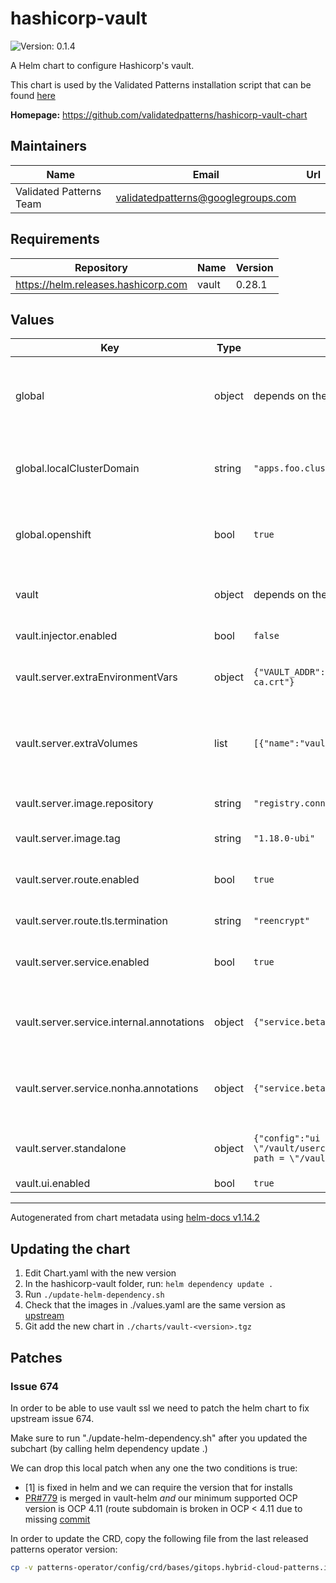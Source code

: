 # hashicorp-vault

![Version: 0.1.4](https://img.shields.io/badge/Version-0.1.4-informational?style=flat-square)

A Helm chart to configure Hashicorp's vault.

This chart is used by the Validated Patterns installation script that can be found [here](https://github.com/validatedpatterns/common/blob/main/scripts/pattern-util.sh)

**Homepage:** <https://github.com/validatedpatterns/hashicorp-vault-chart>

## Maintainers

| Name | Email | Url |
| ---- | ------ | --- |
| Validated Patterns Team | <validatedpatterns@googlegroups.com> |  |

## Requirements

| Repository | Name | Version |
|------------|------|---------|
| https://helm.releases.hashicorp.com | vault | 0.28.1 |

## Values

| Key | Type | Default | Description |
|-----|------|---------|-------------|
| global | object | depends on the individual settings | The global namespace containes some globally used variables used in patterns |
| global.localClusterDomain | string | `"apps.foo.cluster.com"` | The DNS entry for the cluster the chart is being rendered on with the apps. prefix |
| global.openshift | bool | `true` | Setting the enforces openshift templates for the vault chart |
| vault | object | depends on the individual settings | A number of settings passed down to the vault subchart |
| vault.injector.enabled | bool | `false` | Vault agent injection support |
| vault.server.extraEnvironmentVars | object | `{"VAULT_ADDR":"https://vault.vault.svc.cluster.local:8200","VAULT_CACERT":"/var/run/secrets/kubernetes.io/serviceaccount/service-ca.crt"}` | Additional environment variables injected in the vault pod |
| vault.server.extraVolumes | list | `[{"name":"vault-secret","type":"secret"}]` | Extra volumes that are automatically mounted in the vault pod under /vault/userconfig/<name> |
| vault.server.image.repository | string | `"registry.connect.redhat.com/hashicorp/vault"` | Where to fetch the vault images from |
| vault.server.image.tag | string | `"1.18.0-ubi"` | Tag to use for the vault image |
| vault.server.route.enabled | bool | `true` | Enable route support when exposing the vault |
| vault.server.route.tls.termination | string | `"reencrypt"` | Termination type of the vault route |
| vault.server.service.enabled | bool | `true` | Enables an associated k8s service when running the vault |
| vault.server.service.internal.annotations | object | `{"service.beta.openshift.io/serving-cert-secret-name":"vault-secret-internal"}` | Annotation to inject a secret called `vault-secret` to the internal service |
| vault.server.service.nonha.annotations | object | `{"service.beta.openshift.io/serving-cert-secret-name":"vault-secret"}` | Annotation to inject a secret called `vault-secret` to the nonha service |
| vault.server.standalone | object | `{"config":"ui = true\nlistener \"tcp\" {\n  address = \"[::]:8200\"\n  cluster_address = \"[::]:8201\"\n  tls_cert_file = \"/vault/userconfig/vault-secret/tls.crt\"\n  tls_key_file = \"/vault/userconfig/vault-secret/tls.key\"\n}\nstorage \"file\" {\n  path = \"/vault/data\"\n}\n"}` | Base configuration for the standalone vault server |
| vault.ui.enabled | bool | `true` | Vault UI support |

----------------------------------------------
Autogenerated from chart metadata using [helm-docs v1.14.2](https://github.com/norwoodj/helm-docs/releases/v1.14.2)

## Updating the chart

1. Edit Chart.yaml with the new version
2. In the hashicorp-vault folder, run: `helm dependency update .`
3. Run `./update-helm-dependency.sh`
4. Check that the images in ./values.yaml are the same version as [upstream](https://github.com/hashicorp/vault-helm/blob/main/values.openshift.yaml)
5. Git add the new chart in `./charts/vault-<version>.tgz`

## Patches

### Issue 674

In order to be able to use vault ssl we need to patch the helm chart to fix
upstream issue 674.

Make sure to run "./update-helm-dependency.sh" after you updated the subchart
(by calling helm dependency update .)

We can drop this local patch when any one the two conditions is true:

- [1] is fixed in helm and we can require the version that for installs
- [PR#779](https://github.com/hashicorp/vault-helm/pull/779) is merged in vault-helm *and* our minimum supported OCP version
  is OCP 4.11 (route subdomain is broken in OCP < 4.11 due to missing [commit](https://github.com/openshift/router/commit/6f730c7cae966f0ed8def50c81d1bf10fe9eb77b)

In order to update the CRD, copy the following file from the last released
patterns operator version:

```sh
cp -v patterns-operator/config/crd/bases/gitops.hybrid-cloud-patterns.io_patterns.yaml ./crds/
```

